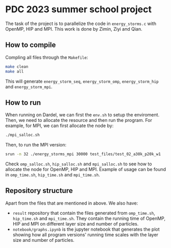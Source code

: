 # PDC 2023 summer school project
The task of the project is to parallelize the code in `energy_storms.c` with OpenMP, HIP and MPI. This work is done by Zimin, Ziyi and Qian.

## How to compile

Compling all files through the `Makefile`:

```bash
make clean
make all
```

This will generate `energy_storm_seq`, `energy_storm_omp`, `energy_storm_hip` and `energy_storm_mpi`.

## How to run

When running on Dardel, we can first the `env.sh` to setup the enviroment. Then, we need to allocate the resource and then run the program. For example, for MPI, we can first allocate the node by:

```bash
./mpi_salloc.sh
```

Then, to run the MPI version:

```bash
srun -n 32 ./energy_storms_mpi 30000 test_files/test_02_a30k_p20k_w1
```

Check `omp_salloc.sh`, `hip_salloc.sh` and `mpi_salloc.sh` to see how to allocate the node for OpenMP, HIP and MPI. Example of usage can be found in `omp_time.sh`, `hip_time.sh` and `mpi_time.sh`.

## Repository structure

Apart from the files that are mentioned in above. We also have:

* `result` repository that contain the files generated from `omp_time.sh`, `hip_time.sh` and `mpi_time.sh`. They contain the running time of OpenMP, HIP and MPI on different layer size and number of particles.
* `notebook/graphs.ipynb` is the jupyter notebook that generates the plot showing how all program versions' running time scales with the layer size and number of particles.
